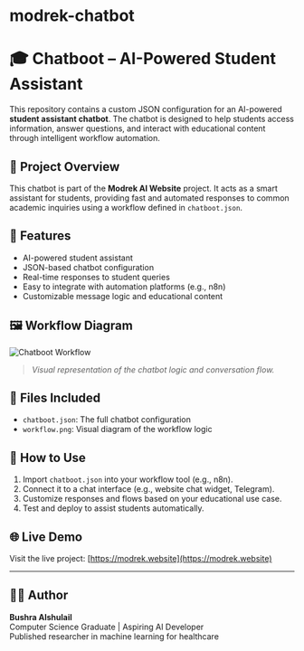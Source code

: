# modrek-chatbot
# 🎓 Chatboot – AI-Powered Student Assistant

This repository contains a custom JSON configuration for an AI-powered **student assistant chatbot**. The chatbot is designed to help students access information, answer questions, and interact with educational content through intelligent workflow automation.

## 📌 Project Overview

This chatbot is part of the **Modrek AI Website** project. It acts as a smart assistant for students, providing fast and automated responses to common academic inquiries using a workflow defined in `chatboot.json`.

## 🧠 Features

- AI-powered student assistant
- JSON-based chatbot configuration
- Real-time responses to student queries
- Easy to integrate with automation platforms (e.g., n8n)
- Customizable message logic and educational content

## 🖼️ Workflow Diagram

![Chatboot Workflow](./workflow.png)

> *Visual representation of the chatbot logic and conversation flow.*

## 📂 Files Included

- `chatboot.json`: The full chatbot configuration
- `workflow.png`: Visual diagram of the workflow logic

## 🚀 How to Use

1. Import `chatboot.json` into your workflow tool (e.g., n8n).
2. Connect it to a chat interface (e.g., website chat widget, Telegram).
3. Customize responses and flows based on your educational use case.
4. Test and deploy to assist students automatically.

## 🌐 Live Demo

Visit the live project: [https://modrek.website](https://modrek.website)

---

## 👩‍💻 Author

**Bushra Alshulail**  
Computer Science Graduate | Aspiring AI Developer  
Published researcher in machine learning for healthcare
